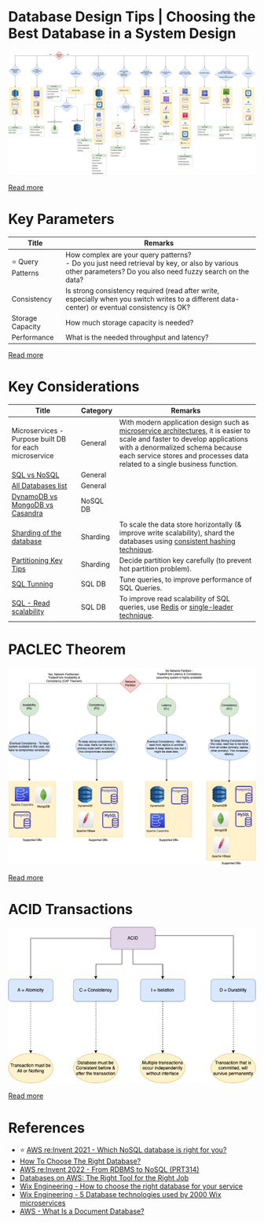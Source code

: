 # Database Design Tips | Choosing the Best Database in a System Design

![](DatabaseDesign.png)

[Read more](https://www.youtube.com/watch?v=cODCpXtPHbQ)

# Key Parameters

| Title                  | Remarks                                                                                                                                                        |
|------------------------|----------------------------------------------------------------------------------------------------------------------------------------------------------------|
| :star: Query Patterns  | How complex are your query patterns? <br/>- Do you just need retrieval by key, or also by various other parameters? Do you also need fuzzy search on the data? |
| Consistency            | Is strong consistency required (read after write, especially when you switch writes to a different data-center) or eventual consistency is OK?                 |
| Storage Capacity       | How much storage capacity is needed?                                                                                                                           |
| Performance            | What is the needed throughput and latency?                                                                                                                     |

[Read more](https://medium.com/wix-engineering/how-to-choose-the-right-database-for-your-service-97b1670c5632)

# Key Considerations

| Title                                                                             | Category | Remarks                                                                                                                                                                                                                                                                         |
|-----------------------------------------------------------------------------------|----------|---------------------------------------------------------------------------------------------------------------------------------------------------------------------------------------------------------------------------------------------------------------------------------|
| Microservices - Purpose built DB for each microservice                            | General  | With modern application design such as [microservice architectures](../5_MicroServicesSOA/Readme.md), it is easier to scale and faster to develop applications with a denormalized schema because each service stores and processes data related to a single business function. |
| [SQL vs NoSQL](6_SQLvsNoSQL/Readme.md)                                              | General  |                                                                                                                                                                                                                                                                                 |
| [All Databases list](All-DBs-List.md)                                             | General  |                                                                                                                                                                                                                                                                                 |
| [DynamoDB vs MongoDB vs Casandra](DynamoDBVsMongoDBVsCasandra.md) | NoSQL DB |                                                                                                                                                                                                                                                                                 |
| [Sharding of the database](3_PartitioningSharding/Readme.md)                        | Sharding | To scale the data store horizontally (& improve write scalability), shard the databases using [consistent hashing technique](3_PartitioningSharding/ConsistentHashing.md).                                                                                                        |
| [Partitioning Key Tips](3_PartitioningSharding/PartitionKeyTips.md)                 | Sharding | Decide partition key carefully (to prevent hot partition problem).                                                                                                                                                                                                              |
| [SQL Tunning](7_SQL-Databases/SQLTuning.md)                                         | SQL DB   | Tune queries, to improve performance of SQL Queries.                                                                                                                                                                                                                            |
| [SQL - Read scalability](7_SQL-Databases/ReadReplicaVsCache.md)                     | SQL DB   | To improve read scalability of SQL queries, use [Redis](8_InMemory-Databases/Redis) or [single-leader technique](4_Consistency&Replication/SingleLeaderReplication.md).                                                                                                            |

# PACLEC Theorem

![](2_CAP&PACELCTheorems/PACELC_Diagram.drawio.png)

[Read more](2_CAP&PACELCTheorems/Readme.md)

# ACID Transactions

![](1_ACIDTransactions/assets/ACID_Property_DBMS.drawio.png)

[Read more](1_ACIDTransactions/Readme.md)

# References
- :star: [AWS re:Invent 2021 - Which NoSQL database is right for you?](https://www.youtube.com/watch?v=ivBaro-8PhI)
- [How To Choose The Right Database?](https://www.youtube.com/watch?v=kkeFE6iRfMM)
- [AWS re:Invent 2022 - From RDBMS to NoSQL (PRT314)](https://www.youtube.com/watch?v=eEENrNKxCdw)
- [Databases on AWS: The Right Tool for the Right Job](https://www.youtube.com/watch?v=WE8N5BU5MeI&t=3710s)
- [Wix Engineering - How to choose the right database for your service](https://medium.com/wix-engineering/how-to-choose-the-right-database-for-your-service-97b1670c5632)
- [Wix Engineering - 5 Database technologies used by 2000 Wix microservices](https://medium.com/wix-engineering/5-database-technologies-used-by-2000-wix-microservices-e4769638b8c3)
- [AWS - What Is a Document Database?](https://aws.amazon.com/nosql/document/)
